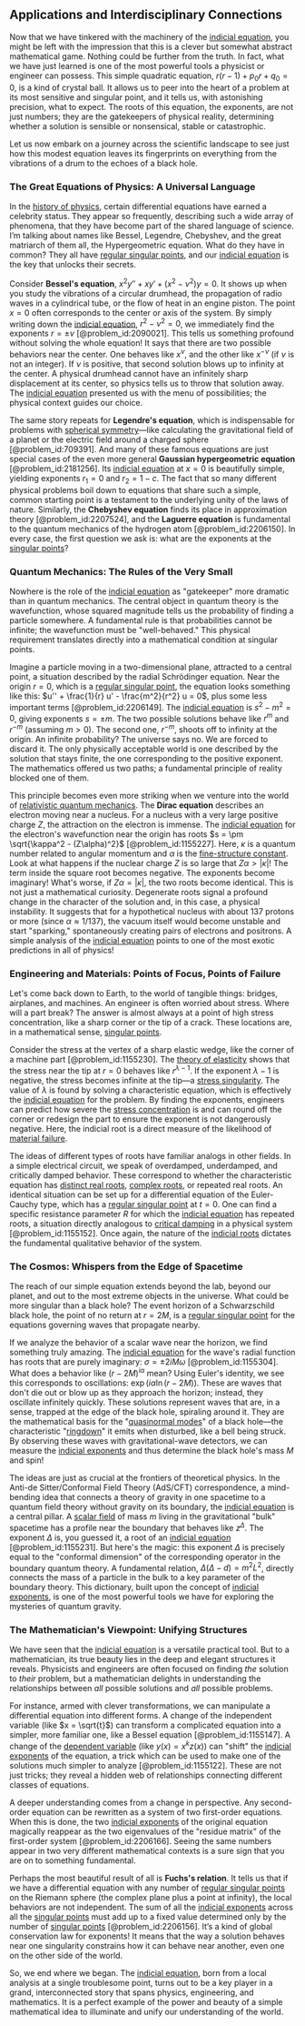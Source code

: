 ## Applications and Interdisciplinary Connections

Now that we have tinkered with the machinery of the [indicial equation](@article_id:165461), you might be left with the impression that this is a clever but somewhat abstract mathematical game. Nothing could be further from the truth. In fact, what we have just learned is one of the most powerful tools a physicist or engineer can possess. This simple quadratic equation, $r(r-1) + p_0 r + q_0 = 0$, is a kind of crystal ball. It allows us to peer into the heart of a problem at its most sensitive and singular point, and it tells us, with astonishing precision, what to expect. The roots of this equation, the exponents, are not just numbers; they are the gatekeepers of physical reality, determining whether a solution is sensible or nonsensical, stable or catastrophic.

Let us now embark on a journey across the scientific landscape to see just how this modest equation leaves its fingerprints on everything from the vibrations of a drum to the echoes of a black hole.

### The Great Equations of Physics: A Universal Language

In the [history of physics](@article_id:168188), certain differential equations have earned a celebrity status. They appear so frequently, describing such a wide array of phenomena, that they have become part of the shared language of science. I’m talking about names like Bessel, Legendre, Chebyshev, and the great matriarch of them all, the Hypergeometric equation. What do they have in common? They all have [regular singular points](@article_id:164854), and our [indicial equation](@article_id:165461) is the key that unlocks their secrets.

Consider **Bessel's equation**, $x^2 y'' + x y' + (x^2 - \nu^2)y = 0$. It shows up when you study the vibrations of a circular drumhead, the propagation of radio waves in a cylindrical tube, or the flow of heat in an engine piston. The point $x=0$ often corresponds to the center or axis of the system. By simply writing down the [indicial equation](@article_id:165461), $r^2 - \nu^2 = 0$, we immediately find the exponents $r = \pm \nu$ [@problem_id:2090021]. This tells us something profound without solving the whole equation! It says that there are two possible behaviors near the center. One behaves like $x^\nu$, and the other like $x^{-\nu}$ (if $\nu$ is not an integer). If $\nu$ is positive, that second solution blows up to infinity at the center. A physical drumhead cannot have an infinitely sharp displacement at its center, so physics tells us to throw that solution away. The [indicial equation](@article_id:165461) presented us with the menu of possibilities; the physical context guides our choice.

The same story repeats for **Legendre's equation**, which is indispensable for problems with [spherical symmetry](@article_id:272358)—like calculating the gravitational field of a planet or the electric field around a charged sphere [@problem_id:709391]. And many of these famous equations are just special cases of the even more general **Gaussian hypergeometric equation** [@problem_id:2181256]. Its [indicial equation](@article_id:165461) at $x=0$ is beautifully simple, yielding exponents $r_1=0$ and $r_2=1-c$. The fact that so many different physical problems boil down to equations that share such a simple, common starting point is a testament to the underlying unity of the laws of nature. Similarly, the **Chebyshev equation** finds its place in approximation theory [@problem_id:2207524], and the **Laguerre equation** is fundamental to the quantum mechanics of the hydrogen atom [@problem_id:2206150]. In every case, the first question we ask is: what are the exponents at the [singular points](@article_id:266205)?

### Quantum Mechanics: The Rules of the Very Small

Nowhere is the role of the [indicial equation](@article_id:165461) as "gatekeeper" more dramatic than in quantum mechanics. The central object in quantum theory is the wavefunction, whose squared magnitude tells us the probability of finding a particle somewhere. A fundamental rule is that probabilities cannot be infinite; the wavefunction must be "well-behaved." This physical requirement translates directly into a mathematical condition at singular points.

Imagine a particle moving in a two-dimensional plane, attracted to a central point, a situation described by the radial Schrödinger equation. Near the origin $r=0$, which is a [regular singular point](@article_id:162788), the equation looks something like this: $u'' + \frac{1}{r} u' - \frac{m^2}{r^2} u = 0$, plus some less important terms [@problem_id:2206149]. The [indicial equation](@article_id:165461) is $s^2 - m^2 = 0$, giving exponents $s = \pm m$. The two possible solutions behave like $r^m$ and $r^{-m}$ (assuming $m > 0$). The second one, $r^{-m}$, shoots off to infinity at the origin. An infinite probability? The universe says no. We are forced to discard it. The only physically acceptable world is one described by the solution that stays finite, the one corresponding to the positive exponent. The mathematics offered us two paths; a fundamental principle of reality blocked one of them.

This principle becomes even more striking when we venture into the world of [relativistic quantum mechanics](@article_id:148149). The **Dirac equation** describes an electron moving near a nucleus. For a nucleus with a very large positive charge $Z$, the attraction on the electron is immense. The [indicial equation](@article_id:165461) for the electron's wavefunction near the origin has roots $s = \pm \sqrt{\kappa^2 - (Z\alpha)^2}$ [@problem_id:1155227]. Here, $\kappa$ is a quantum number related to angular momentum and $\alpha$ is the [fine-structure constant](@article_id:154856). Look at what happens if the nuclear charge $Z$ is so large that $Z\alpha > |\kappa|$! The term inside the square root becomes negative. The exponents become imaginary! What's worse, if $Z\alpha = |\kappa|$, the two roots become identical. This is not just a mathematical curiosity. Degenerate roots signal a profound change in the character of the solution and, in this case, a physical instability. It suggests that for a hypothetical nucleus with about 137 protons or more (since $\alpha \approx 1/137$), the vacuum itself would become unstable and start "sparking," spontaneously creating pairs of electrons and positrons. A simple analysis of the [indicial equation](@article_id:165461) points to one of the most exotic predictions in all of physics!

### Engineering and Materials: Points of Focus, Points of Failure

Let's come back down to Earth, to the world of tangible things: bridges, airplanes, and machines. An engineer is often worried about stress. Where will a part break? The answer is almost always at a point of high stress concentration, like a sharp corner or the tip of a crack. These locations are, in a mathematical sense, [singular points](@article_id:266205).

Consider the stress at the vertex of a sharp elastic wedge, like the corner of a machine part [@problem_id:1155230]. The [theory of elasticity](@article_id:183648) shows that the stress near the tip at $r=0$ behaves like $r^{\lambda-1}$. If the exponent $\lambda-1$ is negative, the stress becomes infinite at the tip—a [stress singularity](@article_id:165868). The value of $\lambda$ is found by solving a characteristic equation, which is effectively the [indicial equation](@article_id:165461) for the problem. By finding the exponents, engineers can predict how severe the [stress concentration](@article_id:160493) is and can round off the corner or redesign the part to ensure the exponent is not dangerously negative. Here, the indicial root is a direct measure of the likelihood of [material failure](@article_id:160503).

The ideas of different types of roots have familiar analogs in other fields. In a simple electrical circuit, we speak of overdamped, underdamped, and critically damped behavior. These correspond to whether the characteristic equation has [distinct real roots](@article_id:272759), [complex roots](@article_id:172447), or repeated real roots. An identical situation can be set up for a differential equation of the Euler-Cauchy type, which has a [regular singular point](@article_id:162788) at $t=0$. One can find a specific resistance parameter $R$ for which the [indicial equation](@article_id:165461) has repeated roots, a situation directly analogous to [critical damping](@article_id:154965) in a physical system [@problem_id:1155152]. Once again, the nature of the [indicial roots](@article_id:168384) dictates the fundamental qualitative behavior of the system.

### The Cosmos: Whispers from the Edge of Spacetime

The reach of our simple equation extends beyond the lab, beyond our planet, and out to the most extreme objects in the universe. What could be more singular than a black hole? The event horizon of a Schwarzschild black hole, the point of no return at $r=2M$, is a [regular singular point](@article_id:162788) for the equations governing waves that propagate nearby.

If we analyze the behavior of a scalar wave near the horizon, we find something truly amazing. The [indicial equation](@article_id:165461) for the wave's radial function has roots that are purely imaginary: $\sigma = \pm 2iM\omega$ [@problem_id:1155304]. What does a behavior like $(r-2M)^{i\alpha}$ mean? Using Euler's identity, we see this corresponds to oscillations: $\exp(i\alpha \ln(r-2M))$. These are waves that don't die out or blow up as they approach the horizon; instead, they oscillate infinitely quickly. These solutions represent waves that are, in a sense, trapped at the edge of the black hole, spiraling around it. They are the mathematical basis for the "[quasinormal modes](@article_id:264044)" of a black hole—the characteristic "[ringdown](@article_id:261011)" it emits when disturbed, like a bell being struck. By observing these waves with gravitational-wave detectors, we can measure the [indicial exponents](@article_id:188159) and thus determine the black hole's mass $M$ and spin!

The ideas are just as crucial at the frontiers of theoretical physics. In the Anti-de Sitter/Conformal Field Theory (AdS/CFT) correspondence, a mind-bending idea that connects a theory of gravity in one spacetime to a quantum field theory without gravity on its boundary, the [indicial equation](@article_id:165461) is a central pillar. A [scalar field](@article_id:153816) of mass $m$ living in the gravitational "bulk" spacetime has a profile near the boundary that behaves like $z^\Delta$. The exponent $\Delta$ is, you guessed it, a root of an [indicial equation](@article_id:165461) [@problem_id:1155231]. But here's the magic: this exponent $\Delta$ is precisely equal to the "conformal dimension" of the corresponding operator in the boundary quantum theory. A fundamental relation, $\Delta(\Delta - d) = m^2 L^2$, directly connects the mass of a particle in the bulk to a key parameter of the boundary theory. This dictionary, built upon the concept of [indicial exponents](@article_id:188159), is one of the most powerful tools we have for exploring the mysteries of quantum gravity.

### The Mathematician's Viewpoint: Unifying Structures

We have seen that the [indicial equation](@article_id:165461) is a versatile practical tool. But to a mathematician, its true beauty lies in the deep and elegant structures it reveals. Physicists and engineers are often focused on finding *the* solution to *their* problem, but a mathematician delights in understanding the relationships between *all* possible solutions and *all* possible problems.

For instance, armed with clever transformations, we can manipulate a differential equation into different forms. A change of the independent variable (like $x = \sqrt{t}$) can transform a complicated equation into a simpler, more familiar one, like a Bessel equation [@problem_id:1155147]. A change of the [dependent variable](@article_id:143183) (like $y(x) = x^k z(x)$) can "shift" the [indicial exponents](@article_id:188159) of the equation, a trick which can be used to make one of the solutions much simpler to analyze [@problem_id:1155122]. These are not just tricks; they reveal a hidden web of relationships connecting different classes of equations.

A deeper understanding comes from a change in perspective. Any second-order equation can be rewritten as a system of two first-order equations. When this is done, the two [indicial exponents](@article_id:188159) of the original equation magically reappear as the two eigenvalues of the "residue matrix" of the first-order system [@problem_id:2206166]. Seeing the same numbers appear in two very different mathematical contexts is a sure sign that you are on to something fundamental.

Perhaps the most beautiful result of all is **Fuchs's relation**. It tells us that if we have a differential equation with any number of [regular singular points](@article_id:164854) on the Riemann sphere (the complex plane plus a point at infinity), the local behaviors are not independent. The sum of all the [indicial exponents](@article_id:188159) across all the [singular points](@article_id:266205) must add up to a fixed value determined only by the number of [singular points](@article_id:266205) [@problem_id:2206156]. It’s a kind of global conservation law for exponents! It means that the way a solution behaves near one singularity constrains how it can behave near another, even one on the other side of the world.

So, we end where we began. The [indicial equation](@article_id:165461), born from a local analysis at a single troublesome point, turns out to be a key player in a grand, interconnected story that spans physics, engineering, and mathematics. It is a perfect example of the power and beauty of a simple mathematical idea to illuminate and unify our understanding of the world.